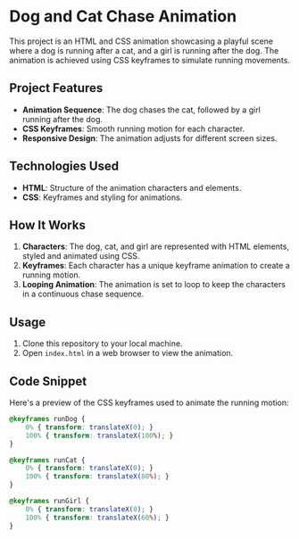 # Dog and Cat Chase Animation

This project is an HTML and CSS animation showcasing a playful scene where a dog is running after a cat, and a girl is running after the dog. The animation is achieved using CSS keyframes to simulate running movements.

## Project Features
- **Animation Sequence**: The dog chases the cat, followed by a girl running after the dog.
- **CSS Keyframes**: Smooth running motion for each character.
- **Responsive Design**: The animation adjusts for different screen sizes.

## Technologies Used
- **HTML**: Structure of the animation characters and elements.
- **CSS**: Keyframes and styling for animations.

## How It Works
1. **Characters**: The dog, cat, and girl are represented with HTML elements, styled and animated using CSS.
2. **Keyframes**: Each character has a unique keyframe animation to create a running motion.
3. **Looping Animation**: The animation is set to loop to keep the characters in a continuous chase sequence.

## Usage
1. Clone this repository to your local machine.
2. Open `index.html` in a web browser to view the animation.

## Code Snippet
Here's a preview of the CSS keyframes used to animate the running motion:

```css
@keyframes runDog {
    0% { transform: translateX(0); }
    100% { transform: translateX(100%); }
}

@keyframes runCat {
    0% { transform: translateX(0); }
    100% { transform: translateX(80%); }
}

@keyframes runGirl {
    0% { transform: translateX(0); }
    100% { transform: translateX(60%); }
}
